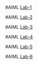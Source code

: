 #AIML [Lab-1](https://github.com/HarshanBathini/harshan1559-AIMl/blob/main/AIML%20LAB%20%20-1.ipynb)


#AIML [Lab-2](https://github.com/HarshanBathini/harshan1559-AIMl/blob/main/AIML%20LAB-2.ipynb)


#AIML [Lab-3](https://github.com/HarshanBathini/harshan1559-AIMl/blob/main/LAB-3.ipynb)

#AIML [Lab-4](https://github.com/HarshanBathini/harshan1559-AIMl/blob/main/LAB-4.ipynb)

#AIML [Lab-5](https://github.com/HarshanBathini/harshan1559-AIMl/blob/main/LAB%20-%205.ipynb)

#AIML [Lab-6](https://github.com/HarshanBathini/harshan1559-AIMl/blob/main/LAB%20-%206.ipynb)




















